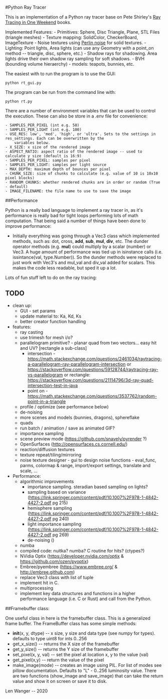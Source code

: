 
#Python Ray Tracer

This is an implementation of a Python ray tracer base on Pete Shirley's [Ray Tracing in One Weekend](https://raytracing.github.io/) books.

Implemented Features:
    - Primitives: Sphere, Disc Triangle, Plane, STL Files (triangle meshes)
    - Texture mapping: SolidColor, CheckerBoard, ImageTexture
    - Noise textures using [Perlin noise](https://en.wikipedia.org/wiki/Perlin_noise) for solid textures.
    - Lighting: Point lights, Area lights (can use any Geometry with a point_on method -- triangle, disc, 
        sphere, etc.) 
    - Shadow rays for shadowing. Area lights drive their own shadow ray sampling for soft shadows.
    - BVH (bounding volume hieraerchy)
    - models: teapots, bunnies, etc.

The easiest with to run the program is to use the GUI:

    python rt_gui.py

The program can be run from the command line with:

    python rt.py

There are a number of environment variables that can be used to control the execution. These can also be store
in a .env file for convenience:

    - SAMPLES_PER_PIXEL (int e.g. 50)
    - SAMPLES_PER_LIGHT (int e.g. 100)
    - USE_RES: low', 'med', 'high', or 'ultra'. Sets to the settings in res_settings. Each can be overwritten by the
        variables below.
    - X_SIZE: x size of the rendered image
    - ASPECT_RATIO: aspect ratio of the rendered image -- used to calculate y size (default is 16:9)
    - SAMPLES_PER_PIXEL: samples per pixel
    - SAMPLES_PER_LIGHT: samples per light source
    - MAX_DEPTH: maximum depth of bounces per pixel
    - CHUNK_SIZE: size of chunks to calculate (e.g. value of 10 is 10x10 pixel blocks)
    - RANDOM_CHUNKS: whether rendered chunks are in order or random (True - default)
    - IMAGE_FILENAME: the file name to use to save the image

##Performance

Python is a really bad language to implement a ray tracer in, as it's performance is really bad for tight loops
performing lots of math computation. That being said a number of things have been done to improve performance:
 
- Initially everything was going through a Vec3 class which implemented methods, such as: dot, cross, __add__, 
__sub__, __mul__, __div__, etc. The dunder operator methods (e.g. __mul__) could multiply by a scalar (number)
or Vec3. A huge amount of performance was tied up in isinstance calls (i.e. issintance(val, type.Number)). So the
dunder methods were replaced to just work with Vec3's and mul_val and div_val added for scalars. This makes the code
less readable, but sped it up a lot.

Lots of fun stuff left to do on the ray tracing:

## TODO

- clean up:
    - GUI - set params
    - update material to: Ka, Kd, Ks
    - better creator function handling
- features:
    - ray casting
    - use trimesh for mesh i/o?
    - parallelogram primitive? - planar quad from two vectors... easy hit and UV? [rectangle a sub-class]
        - intersection - https://math.stackexchange.com/questions/2461034/raytracing-a-parallelogram-ray-parallelogram-intersection
            or https://stackoverflow.com/questions/59128744/raytracing-ray-vs-parallelogram
            or rectangle: https://stackoverflow.com/questions/21114796/3d-ray-quad-intersection-test-in-java
        - point on - https://math.stackexchange.com/questions/3537762/random-point-in-a-triangle
    - profile / optimize (see performance below)
    - de-noising
    - more scenes and models (bunnies, dragons), sphereflake
    - quads
    - run batch / animation / save as animated GIF?
    - importance sampling
    - scene preview mode (https://github.com/snavely/pyrender ?)
    - OpenSurfaces (http://opensurfaces.cs.cornell.edu/)
    - reaction/diffusion textures
    - texture repeat/tiling/mirroring
    - noise texture designer - gui to design noise functions - eval_func, parms, 
        colormap & range, import/export settings, translate and scale, ...
- Performance:
    - algorithmic improvements 
        - importance sampling. steradian based sampling on lights?
        - sampling based on variance (https://link.springer.com/content/pdf/10.1007%2F978-1-4842-4427-2.pdf pg 215)
        - hemisphere sampling (https://link.springer.com/content/pdf/10.1007%2F978-1-4842-4427-2.pdf pg 240)
        - light importance sampling (https://link.springer.com/content/pdf/10.1007%2F978-1-4842-4427-2.pdf pg 269)
        - de-noising ()
    - numba
    - compiled code: nuitka? numba? C routine for hits? (ctypes?)
    - NVidia Optix (https://developer.nvidia.com/optix & https://github.com/ozen/pyoptix)
    - Embree/pyembree (https://www.embree.org/ & http://embree.github.com)    
    - replace Vec3 class with list of tuple
    - implement hit in C.
    - multiprocessing
    - implement key data structures and functions in a higher performance language (i.e. C or Rust) and call from the
        Python.

##Framebuffer class:

One useful class in here is the framebuffer class. This is a generalized frame buffer. The FrameBuffer class has some 
simple methods:

- __init__(x, y, dtype) -- x size, y size and data type (see numpy for types). defaults to type uint8 for ints 0..256
- get_x_size() -- returns the X size of the framebuffer
- get_y_size() -- returns the Y size of the framebuffer
- set_pixel(x, y, val) -- set the pixel at location x, y to the value (val)
- get_pixel(x,y) -- return the value of the pixel
- make_image(mode) -- creates an image using PIL. For list of modes see pillow documentation. Defaults to "L" - 0..256 luminosity value. There are two functions (show_image and save_image) that can take the return value and show it on screen or save it to disk.

Len Wanger -- 2020
